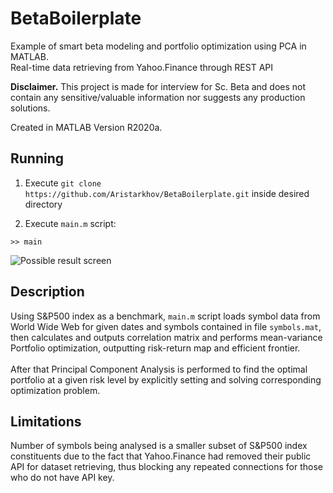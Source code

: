 # BetaBoilerplate

Example of smart beta modeling and portfolio optimization using PCA in MATLAB.  
Real-time data retrieving from Yahoo.Finance through REST API

**Disclaimer.** This project is made for interview for Sc. Beta and does not contain any sensitive/valuable information nor suggests any production solutions.  

Created in MATLAB Version R2020a.

## Running

1. Execute `git clone https://github.com/Aristarkhov/BetaBoilerplate.git`
inside desired directory

2. Execute `main.m` script:

```>> main```

![Possible result screen](https://github.com/Aristarkhov/BetaBoilerplate/blob/master/result.png?raw=true)

## Description

Using S&P500 index as a benchmark, `main.m` script loads symbol data from World Wide Web for given dates and symbols contained in file `symbols.mat`, then calculates and outputs correlation  matrix and performs mean-variance Portfolio optimization, outputting   risk-return map and efficient frontier.<br>  
After that Principal Component Analysis is performed to find the optimal   portfolio at a given risk level by explicitly setting and solving  corresponding optimization problem.   

## Limitations

Number of symbols being analysed is a smaller subset of S&P500 index constituents due to the fact that Yahoo.Finance had removed their public API for dataset retrieving, thus blocking any repeated connections for those who do not have API key.
